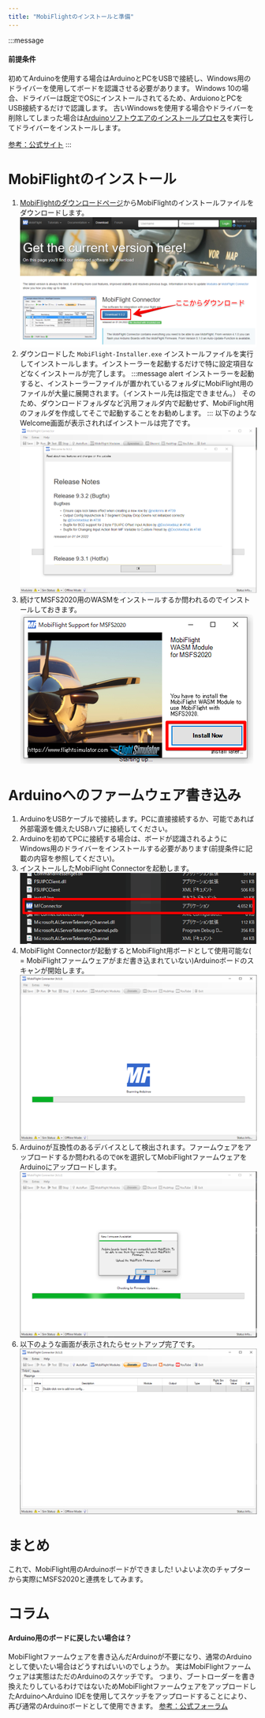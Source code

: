 ```yaml
---
title: "MobiFlightのインストールと準備"
---
```


:::message
#### 前提条件
初めてArduinoを使用する場合はArduinoとPCをUSBで接続し、Windows用のドライバーを使用してボードを認識させる必要があります。
Windows 10の場合、ドライバーは既定でOSにインストールされてるため、ArduionoとPCをUSB接続するだけで認識します。
古いWindowsを使用する場合やドライバーを削除してしまった場合は[Arduinoソフトウエアのインストールプロセス](https://docs.arduino.cc/software/ide-v1/tutorials/Windows#toc4)を実行してドライバーをインストールします。

[参考：公式サイト](https://www.mobiflight.com/en/documentation/module.html#installation)
:::

# MobiFlightのインストール
1. [MobiFlightのダウンロードページ](https://www.mobiflight.com/en/download.html)からMobiFlightのインストールファイルをダウンロードします。
    ![](/images/mobiflight-msfs2020-build-controller/installation/download.png)
1. ダウンロードした `MobiFlight-Installer.exe` インストールファイルを実行してインストールします。インストーラーを起動するだけで特に設定項目などなくインストールが完了します。
    :::message alert
    インストーラーを起動すると、インストーラーファイルが置かれているフォルダにMobiFlight用のファイルが大量に展開されます。（インストール先は指定できません。）
    そのため、ダウンロードフォルダなど汎用フォルダ内で起動せず、MobiFlight用のフォルダを作成してそこで起動することをお勧めします。
    :::
    以下のようなWelcome画面が表示されればインストールは完了です。
    ![](/images/mobiflight-msfs2020-build-controller/installation/install-succeed.png)
1. 続けてMSFS2020用のWASMをインストールするか問われるのでインストールしておきます。
![](/images/mobiflight-msfs2020-build-controller/installation/install-wasm.png)


# Arduinoへのファームウェア書き込み
1. ArduinoをUSBケーブルで接続します。PCに直接接続するか、可能であれば外部電源を備えたUSBハブに接続してください。
1. Arduinoを初めてPCに接続する場合は、ボードが認識されるようにWindows用のドライバーをインストールする必要があります(前提条件に記載の内容を参照してください)。
1. インストールしたMobiFlight Connectorを起動します。
![](/images/mobiflight-msfs2020-build-controller/installation/launch-connector.png)
1. MobiFlight Connectorが起動するとMobiFlight用ボードとして使用可能な( = MobiFlightファームウェアがまだ書き込まれていない)Arduinoボードのスキャンが開始します。
![](/images/mobiflight-msfs2020-build-controller/installation/scan-arduino.png)
1. Arduinoが互換性のあるデバイスとして検出されます。ファームウェアをアップロードするか問われるので`OK`を選択してMobiFlightファームウェアをArduinoにアップロードします。
![](/images/mobiflight-msfs2020-build-controller/installation/upload-firmware.png)
1. 以下のような画面が表示されたらセットアップ完了です。
![](/images/mobiflight-msfs2020-build-controller/installation/compleate-prepare.png)

# まとめ
これで、MobiFlight用のArduinoボードができました!
いよいよ次のチャプターから実際にMSFS2020と連携をしてみます。

# コラム
#### Arduino用のボードに戻したい場合は？
MobiFlightファームウェアを書き込んだArduinoが不要になり、通常のArduinoとして使いたい場合はどうすればいいのでしょうか。
実はMobiFlightファームウェアは実態はただのArduinoのスケッチです。
つまり、ブートローダーを書き換えたりしているわけではないためMobiFlightファームウェアをアップロードしたArduinoへArduino IDEを使用してスケッチをアップロードすることにより、再び通常のArduinoボードとして使用できます。
[参考：公式フォーラム](https://www.mobiflight.com/forum/topic/217.html)